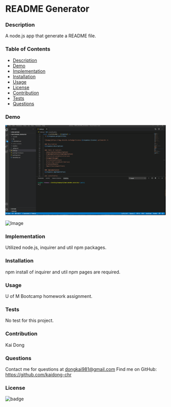 # README Generator

  ### Description
  A node.js app that generate a README file.
  
  ### Table of Contents
  - [Description](#description)
  - [Demo](#Demo)
  - [Implementation](#Implementation)
  - [Installation](#installation)
  - [Usage](#usage)
  - [License](#license)
  - [Contribution](#Contribution)
  - [Tests](#tests)
  - [Questions](#questions)

  ### Demo
![Image](./assets/Images/README_Generator.gif "README Demo")

![Image](https://img.shields.io/badge/Languages-javascript-yellow)

  ### Implementation
  Utilized node.js, inquirer and util npm packages.

  ### Installation
  npm install of inquirer and util npm pages are required.

  ### Usage
  U of M Bootcamp homework assignment.

  ### Tests
  No test for this project.

  ### Contribution
  Kai Dong

  ### Questions
  Contact me for questions at dongkai981@gmail.com
  Find me on GitHub: https://github.com/kaidong-chr<br />

  ### License
  ![badge](https://img.shields.io/badge/license-MIT-blue)<br />